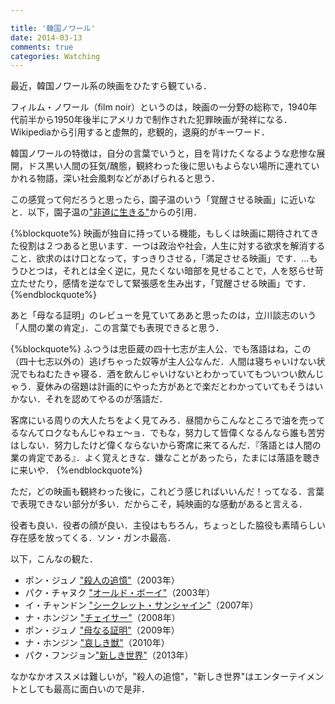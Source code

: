 ```yaml
---

title: '韓国ノワール'
date: 2014-03-13
comments: true
categories: Watching
---
```


最近，韓国ノワール系の映画をひたすら観ている．

フィルム・ノワール（film noir）というのは，映画の一分野の総称で，1940年代前半から1950年後半にアメリカで制作された犯罪映画が発祥になる．Wikipediaから引用すると虚無的，悲観的，退廃的がキーワード．

韓国ノワールの特徴は，自分の言葉でいうと，目を背けたくなるような悲惨な展開，ドス黒い人間の狂気/醜態，観終わった後に思いもよらない場所に連れていかれる物語，深い社会風刺などがあげられると思う．

この感覚って何だろうと思ったら，園子温のいう「覚醒させる映画」に近いなと．以下，園子温の["非道に生きる"](http://www.amazon.co.jp/%E9%9D%9E%E9%81%93%E3%81%AB%E7%94%9F%E3%81%8D%E3%82%8B-ideaink-%E3%80%88%E3%82%A2%E3%82%A4%E3%83%87%E3%82%A2%E3%82%A4%E3%83%B3%E3%82%AF%E3%80%89-%E5%9C%92-%E5%AD%90%E6%B8%A9/dp/4255006776)からの引用．

{%blockquote%}
映画が独自に持っている機能，もしくは映画に期待されてきた役割は２つあると思います．一つは政治や社会，人生に対する欲求を解消すること．欲求のはけ口となって，すっきりさせる，「満足させる映画」です．…もうひとつは，それとは全く逆に，見たくない暗部を見せることで，人を怒らせ苛立たせたり，感情を逆なでして緊張感を生み出す，「覚醒させる映画」です．
{%endblockquote%}

あと「母なる証明」のレビューを見ていてああと思ったのは，立川談志のいう「人間の業の肯定」．この言葉でも表現できると思う．

{%blockquote%}
ふつうは忠臣蔵の四十七志が主人公．でも落語はね，この（四十七志以外の）逃げちゃった奴等が主人公なんだ．人間は寝ちゃいけない状況でもねむたきゃ寝る．酒を飲んじゃいけないとわかっていてもついつい飲んじゃう．夏休みの宿題は計画的にやった方があとで楽だとわかっていてもそうはいかない．それを認めてやるのが落語だ．

客席にいる周りの大人たちをよく見てみろ．昼間からこんなところで油を売ってるなんてロクなもんじゃねェ～ョ．でもな，努力して皆偉くなるんなら誰も苦労はしない．努力したけど偉くならないから寄席に来てるんだ．『落語とは人間の業の肯定である』．よく覚えときな．嫌なことがあったら，たまには落語を聴きに来いや．
{%endblockquote%}

ただ，どの映画も観終わった後に，これどう感じればいいんだ！ってなる．言葉で表現できない部分が多い．だからこそ，純映画的な感動があると言える．

役者も良い．役者の顔が良い．主役はもちろん，ちょっとした脇役も素晴らしい存在感を放ってくる．ソン・ガンホ最高．

以下，こんなの観た．

- ポン・ジュノ ["殺人の追憶"](https://www.youtube.com/watch?v=y3wblGYXT30)（2003年）
- パク・チャヌク ["オールド・ボーイ"](https://www.youtube.com/watch?v=OVgFBAtddd4)（2003年）
- イ・チャンドン ["シークレット・サンシャイン"](https://www.youtube.com/watch?v=ZxXLwMInk4M)（2007年）
- ナ・ホンジン ["チェイサー"](https://www.youtube.com/watch?v=4tW_Vb-BQZs)（2008年）
- ポン・ジュノ ["母なる証明"](https://www.youtube.com/watch?v=tFh3iOkmj38)（2009年）
- ナ・ホンジン ["哀しき獣"](https://www.youtube.com/watch?v=R3oRqtFDjdI)（2010年）
- パク・フンジョン["新しき世界"](https://www.youtube.com/watch?v=gzhIrt0VS6A)（2013年）

なかなかオススメは難しいが，"殺人の追憶"，"新しき世界"はエンターテイメントとしても最高に面白いので是非．




